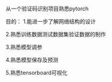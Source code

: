 ###
从一个验证码识别项目熟悉pytorch

目的：
1.能进一步了解网络结构的设计

2.熟悉训练数据测试数据集验证数据的制作

3.熟悉模型调参

4.熟悉模型保存及预测

5.熟悉tensorboard可视化
